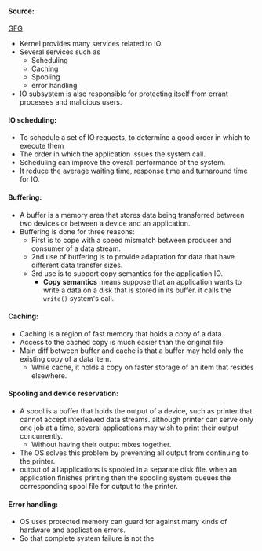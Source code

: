 #### Source:
[GFG](https://www.geeksforgeeks.org/kernel-i-o-subsystem-in-operating-system/)


* Kernel provides many services related to IO.
* Several services such as
	* Scheduling
	* Caching
	* Spooling
	* error handling
* IO subsystem is also responsible for protecting itself from errant processes and malicious users.


#### IO scheduling:

* To schedule a set of IO requests, to determine a good order in which to execute them
* The order in which the application issues the system call.
* Scheduling can improve the overall performance of the system.
* It reduce the average waiting time, response time and turnaround time for IO.


#### Buffering:

* A buffer is a memory area that stores data being transferred between two devices or between a device and an application.
* Buffering is done for three reasons:
	* First is to cope with a speed mismatch between producer and consumer of a data stream.
	* 2nd use of buffering is to provide adaptation for data that have different data transfer sizes.
	* 3rd use is to support copy semantics for the application IO.
		* **Copy semantics** means suppose that an application wants to write a data on a disk that is stored in its buffer. it calls the `write()` system's call.


#### Caching:

* Caching is a region of fast memory that holds a copy of a data.
* Access to the cached copy is much easier than the original file.
* Main diff between buffer and cache is that a buffer may hold only the existing copy of a data item.
	* While cache, it holds a copy on faster storage of an item that resides elsewhere.


#### Spooling and device reservation:

* A spool is a buffer that holds the output of a device, such as printer that cannot accept interleaved data streams.  although printer can serve only one job at a time, several applications may wish to print their output concurrently.
	* Without having their output mixes together.
* The OS solves this problem by preventing all output from continuing to the printer.
* output of all applications is spooled in a separate disk file. when an application finishes printing then the spooling system queues the corresponding spool file for output to the printer.

#### Error handling:

* OS uses protected memory can guard for against many kinds of hardware and application errors.
* So that complete system failure is not the 